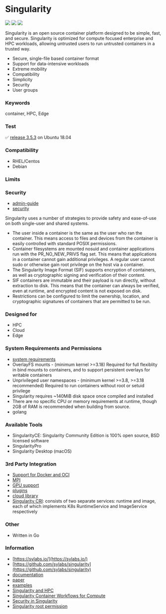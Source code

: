 # Singularity
<img src="https://img.shields.io/github/stars/sylabs/singularity">
<img src="https://img.shields.io/github/forks/sylabs/singularity">
<img src="https://img.shields.io/github/issues/sylabs/singularity">

Singularity is an open source container platform designed to be simple, fast, and secure. Singularity is optimized for compute focused enterprise and HPC workloads, allowing untrusted users to run untrusted containers in a trusted way.

- Secure, single-file based container format
- Support for data-intensive workloads
- Extreme mobility
- Compatibility
- Simplicity
- Security
- User groups 

### Keywords
container, HPC, Edge

### Test
✅ [release 3.5.3](https://github.com/sylabs/singularity/releases/tag/v3.5.3) on Ubuntu 18.04

### Compatibility
- RHEL/Centos
- Debian

### Limits


### Security
- [admin-guide](https://sylabs.io/guides/3.5/admin-guide/admin_quickstart.html#singularity-security)
- [security](https://sylabs.io/guides/3.5/admin-guide/security.html)

Singularity uses a number of strategies to provide safety and ease-of-use on both single-user and shared systems.
- The user inside a container is the same as the user who ran the container. This means access to files and devices from the container is easily controlled with standard POSIX permissions.
- Container filesystems are mounted nosuid and container applications run with the PR_NO_NEW_PRIVS flag set. This means that applications in a container cannot gain additional privileges. A regular user cannot sudo or otherwise gain root privilege on the host via a container.
- The Singularity Image Format (SIF) supports encryption of containers, as well as cryptographic signing and verification of their content.
- SIF containers are immutable and their payload is run directly, without extraction to disk. This means that the container can always be verified, even at runtime, and encrypted content is not exposed on disk.
- Restrictions can be configured to limit the ownership, location, and cryptographic signatures of containers that are permitted to be run.

### Designed for
- HPC
- Cloud
- Edge

### System Requirements and Permissions
- [system requirements](https://sylabs.io/guides/3.5/admin-guide/installation.html#system-requirements)
- OverlayFS mounts - (minimum kernel >=3.18) Required for full flexiblity in bind mounts to containers, and to support persistent overlays for writable containers
- Unprivileged user namespaces - (minimum kernel >=3.8, >=3.18 recommended) Required to run containers without root or setuid privilege
- Singularity requires ~140MiB disk space once compiled and installed
- There are no specific CPU or memory requirements at runtime, though 2GB of RAM is recommended when building from source.
- golang

### Available Tools
- SingularityCE: Singularity Community Edition is 100% open source, BSD licensed software
- SingularityPro
- Singularity Desktop (macOS)

### 3rd Party Integration
- [Support for Docker and OCI](https://sylabs.io/guides/3.5/user-guide/singularity_and_docker.html)
- [MPI](https://sylabs.io/guides/3.5/user-guide/mpi.html)
- [GPU support](https://sylabs.io/guides/3.5/user-guide/gpu.html)
- [plugins](https://sylabs.io/guides/3.5/user-guide/plugins.html)
- [cloud library](https://sylabs.io/guides/3.5/user-guide/cloud_library.html)
- [Singularity CRI](https://github.com/sylabs/singularity-cri): consists of two separate services: runtime and image, each of which implements K8s RuntimeService and ImageService respectively

### Other
- Written in Go

### Information
- [https://sylabs.io/](https://sylabs.io/)
- [https://github.com/sylabs/singularity](https://github.com/sylabs/singularity)
- [documentation](https://sylabs.io/docs/)
- [paper](https://sylabs.io/assets/white-papers/2018_Year-End_White_Paper_FINAL.pdf)
- [examples](https://github.com/sylabs/examples)
- [Singularity and HPC](https://singularity.lbl.gov/docs-hpc)
- [Singularity Container Workflows for Compute](http://www.hpcadvisorycouncil.com/events/2019/stanford-workshop/pdf/DayOne_Thursday_14Feb_2019/G_Kurtzer_Sylabs_Singularity_Thursday_02142019.pdf)
- [Security in Singularity](https://sylabs.io/guides/3.5/user-guide/security.html)
- [Singularity root permission](https://singularity.lbl.gov/faq#do-you-need-administrator-privileges-to-use-singularity)

